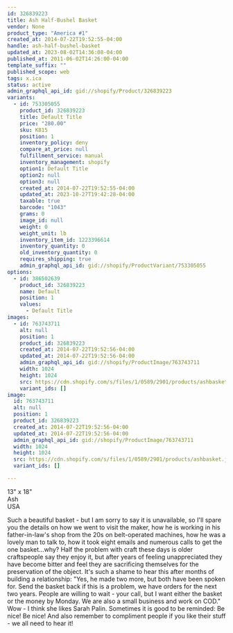 ```yaml
---
id: 326839223
title: Ash Half-Bushel Basket
vendor: None
product_type: "America #1"
created_at: 2014-07-22T19:52:55-04:00
handle: ash-half-bushel-basket
updated_at: 2023-08-02T14:36:08-04:00
published_at: 2011-06-02T14:26:00-04:00
template_suffix: ""
published_scope: web
tags: x.ica
status: active
admin_graphql_api_id: gid://shopify/Product/326839223
variants:
  - id: 753305055
    product_id: 326839223
    title: Default Title
    price: "280.00"
    sku: K815
    position: 1
    inventory_policy: deny
    compare_at_price: null
    fulfillment_service: manual
    inventory_management: shopify
    option1: Default Title
    option2: null
    option3: null
    created_at: 2014-07-22T19:52:55-04:00
    updated_at: 2023-10-27T19:42:28-04:00
    taxable: true
    barcode: "1043"
    grams: 0
    image_id: null
    weight: 0
    weight_unit: lb
    inventory_item_id: 1223396614
    inventory_quantity: 0
    old_inventory_quantity: 0
    requires_shipping: true
    admin_graphql_api_id: gid://shopify/ProductVariant/753305055
options:
  - id: 386502639
    product_id: 326839223
    name: Default
    position: 1
    values:
      - Default Title
images:
  - id: 763743711
    alt: null
    position: 1
    product_id: 326839223
    created_at: 2014-07-22T19:52:56-04:00
    updated_at: 2014-07-22T19:52:56-04:00
    admin_graphql_api_id: gid://shopify/ProductImage/763743711
    width: 1024
    height: 1024
    src: https://cdn.shopify.com/s/files/1/0589/2901/products/ashbasket.jpeg?v=1406073176
    variant_ids: []
image:
  id: 763743711
  alt: null
  position: 1
  product_id: 326839223
  created_at: 2014-07-22T19:52:56-04:00
  updated_at: 2014-07-22T19:52:56-04:00
  admin_graphql_api_id: gid://shopify/ProductImage/763743711
  width: 1024
  height: 1024
  src: https://cdn.shopify.com/s/files/1/0589/2901/products/ashbasket.jpeg?v=1406073176
  variant_ids: []

---
```


13" x 18"  
Ash  
USA

Such a beautiful basket - but I am sorry to say it is unavailable, so I'll spare you the details on how we went to visit the maker, how he is working in his father-in-law's shop from the 20s on belt-operated machines, how he was a lovely man to talk to, how it took eight emails and numerous calls to get the one basket...why? Half the problem with craft these days is older craftspeople say they enjoy it, but after years of feeling unappreciated they have become bitter and feel they are sacrificing themselves for the preservation of the object. It's such a shame to hear this after months of building a relationship: "Yes, he made two more, but both have been spoken for. Send the basket back if this is a problem, we have orders for the next two years. People are willing to wait \- your call, but I want either the basket or the money by Monday. We are also a small business and work on COD." Wow \- I think she likes Sarah Palin. Sometimes it is good to be reminded: Be nice! Be nice! And also remember to compliment people if you like their stuff \- we all need to hear it!